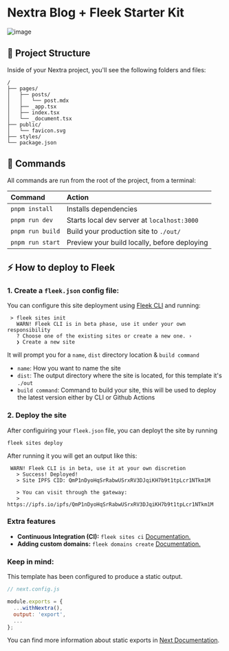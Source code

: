 # Nextra Blog + Fleek Starter Kit

![image](https://github.com/fleekxyz/fleek-demos-blog/assets/73345016/7430f39b-03a8-4749-8be8-0b6cd522e620)

## 🚀 Project Structure

Inside of your Nextra project, you'll see the following folders and files:

```
/
├── pages/
│   ├── posts/
│   │   └── post.mdx
│   ├── _app.tsx
│   ├── index.tsx
│   └── _document.tsx
├── public/
│   └── favicon.svg
├── styles/
└── package.json
```

## 🧞 Commands

All commands are run from the root of the project, from a terminal:

| Command                | Action                                           |
| :--------------------- | :----------------------------------------------- |
| `pnpm install`          | Installs dependencies                            |
| `pnpm run dev`          | Starts local dev server at `localhost:3000`      |
| `pnpm run build`        | Build your production site to `./out/`          |
| `pnpm run start`        | Preview your build locally, before deploying     |

## ⚡ How to deploy to Fleek

### 1. Create a `fleek.json` config file:
You can configure this site deployment using [Fleek CLI]() and running:
```
 > fleek sites init
   WARN! Fleek CLI is in beta phase, use it under your own responsibility
   ? Choose one of the existing sites or create a new one. › 
   ❯ Create a new site
```

It will prompt you for a `name`, `dist` directory location & `build command`

- `name`: How you want to name the site
- `dist`: The output directory where the site is located, for this template it's `./out`
- `build command`: Command to build your site, this will be used to deploy the latest version either by CLI or Github Actions

### 2. Deploy the site
After configuiring your `fleek.json` file, you can deployt the site by running

```
fleek sites deploy
```
After running it you will get an output like this:
```
 WARN! Fleek CLI is in beta, use it at your own discretion
   > Success! Deployed!
   > Site IPFS CID: QmP1nDyoHqSrRabwUSrxRV3DJqiKH7b9t1tpLcr1NTkm1M

   > You can visit through the gateway:
   > https://ipfs.io/ipfs/QmP1nDyoHqSrRabwUSrxRV3DJqiKH7b9t1tpLcr1NTkm1M
```

### Extra features
- **Continuous Integration (CI):** `fleek sites ci` [Documentation.](https://docs.fleek.xyz/services/sites/#continuous-integration-ci)
- **Adding custom domains:** `fleek domains create` [Documentation.](https://docs.fleek.xyz/services/domains/)


### Keep in mind:

This template has been configured to produce a static output.

```js
// next.config.js 

module.exports = {
  ...withNextra(),
  output: 'export',
  ...
};
```

You can find more information about static exports in [Next Documentation](https://nextjs.org/docs/pages/building-your-application/deploying/static-exports).

